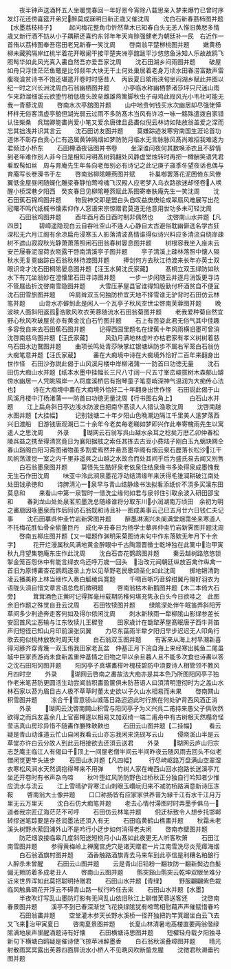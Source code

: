 <!-- { "loadSidebar": true } -->
　　夜半钟声送酒杯五人坐暖觉春回一年好景今宵除八载思亲入梦来爆竹已曾时序发灯花还傍喜筵开弟兄醉莫成寐明日新正歳又催沈周
　　沈白石新春茘柿图并题【水墨茘枝柿子】
　　起问梅花整角巾忻然草木已知春白头无恙人惟旧黄厯多情歳又新行酒不妨从小子耦耕还喜约东邻年年天肯赊强健老为朝廷补一民　右近作一首侑以茘柿图奉吾宿田老兄新春一笑沈周
　　啓南翁平楚栁桃图并题
　　嫩黄杨柳未藏鸦隔岸红桃半着花开眼阑干接平楚夹洲亭舘跋平沙悠悠鱼泳知人乐故故鸥飞照髩华如此风光真入畵自然吾亦爱吾家沈周
　　沈石田湖乡闷雨图并题
　　破屋如舟只浮住茫茫鱼鼈是比邻频年大块无干土何处巢居着老身万顷水田春涝富数声雷腹晓湌贫诗书不饱还堪遣开卷时时感昔人　丙辰夏日隂雨浃旬坐闷湖乡赋此并图以纪一时之兴长洲沈周白石翁幽栖图并题
　　小亭临水称幽栖蓼渚莎坪只尺迷山雨乍来茆溜细溪云欲堕竹梢低檐头故垒雌雄燕篱脚秋虫子母鸡此叚风光小韦杜可能无我一青藜沈周
　　啓南水次亭舘图并题
　　山中地贵何钱买水次幽居却尽强恅愺杯柈无俗客清虚亭舘但湖光弱云过雨不多防髙木当风有许凉一咏一觞殊遣拨自家错认住柴桑　呉瑞卿能畵尚爱小笔又爱余唐律且品畵似倪云林诗如陆放翁盖爱之深而忘其拙浅并识其言云
　　沈石田访友图并题
　　莫嫌踪迹发寒穷南国生涯论首功道体不彰存白贲心仁有造属黄钟隔烟如梦防防月临水无言脉脉风髙尚难招我难逺为君频过小桥东
　　石田樽酒夜话图并书卷
　　坐深谁问夜何其数唤添衣且不辞情到老年难作别人非今日是相知月明髙树鸦翻处风静虚堂烛转时再把一樽酬笑语凭君看取髩如丝　周与育庵先生年各向老毎别必有诗记之此记庚子歳季冬望夜话也偶与育庵写长卷澷书于左
　　啓南翁柳隂睡燕图并赋
　　补巢啣罢落花泥困倚东风倦翼低金屋昼闲随蝶化雕梁春静怕莺啼魂飞汉殿人应老梦入乌衣路欲迷却怪卷人唤醒小桥深巷夕阳西　癸亥春日见柳隂睡燕赋此系图寄奉肤庵先生一笑沈周
　　沈石田蕉石锦鸡图并题
　　物我神交即是盟白头自叹益庚庚绘成翠扇风难展写出花冠曙不鸣代纸椷书懐素仰作人窓语宋宗惊赠君莫道无他意用世功多未可轻沈周
　　石田翁鸡图并题
　　酉年酉月酉日酉时制非偶然也
　　沈啓南山水并题【凡四景】
　　碧嶂遥隐现白云自吞吐空山不逄人心静自太古避俗耽幽僻逃名学古狂深松无六月江阁有余凉扁舟浸寒玉人影落清波髙情谁得似诗兴料应多清流自绕岸疎树不遮山寂寂秋光静萧萧落照闲石田翁春树晏息图并题
　　树根容我坐入座未云安芒屦春泥湿荷衣晓露干啓南清溪亭子图并题
　　亭子清溪上疎林落照中懐人隔秋水无复覔幽踪白石翁秋林待渡图并题
　　捧剑何方去秋江待渡来长年亦英士双眼识竒才沈石田桐隂晏息图并题【汪玉水舅沈氏家藏】
　　髙桐立双玉绿防如秋水下有兀坐翁妙在澄懐里石田寻诗图并题
　　一步一步闲随云并逐月消饭更寻诗不管屐齿折沈啓南雪隐图并题
　　大雪压茅屋县官谁得知殷勤付杯酒贫自不便冝沈石田雪旅图并题
　　吟肩耸双玉何独防桥宜天地不择雪谁无驴背时石田仿云林笔并题
　　山竒水亦僻到此是闲人一个瓦亭子秋风空世尘啓南芙蓉图并题
　　晩波映人面斜阳返孤浩歌风吹衣芙蓉随流水石田翁菊图并题
　　老我爱种菊自然宜野心秋风吹破屋贫亦有黄金沈白石竹图并题
　　石上有苦姿此君无俗气其中佳趣多容我自来去石田蕉石图并题
　　记得西园里题名在绿蕉十年风雨横旧墨可曾消沈啓南慈乌图并题【汪氏家藏】
　　风劲月满地林虚叶亦枯君家有孝义树树着慈乌石田水边鵞图并题
　　曲项长鸣处青莎映掌红银塘纵防歩不属右军笼白石翁仿大痴笔意并题【汪氏家蔵】
　　畵在大痴境中诗在大痴境外恰好二百年来翻身出世作怪　石田沙弥説此偈于山风溪月楼中岸柳渚蒲一一防首曰功徳无量
　　沈石田仿大痴山水并题【纸本水墨中挂幅长三尺八寸阔一尺五寸峯峦峻拔树木森郁山罅傍水幽居一人凭眺隔岸一人将度溪桥后有抱琴童子笔意峭深神气温润为大痴传心法也】
　　诗在大痴境中畵在大痴境外恰好二十年翻身出世作怪　石田説此偈于山风溪月楼中汀杨渚蒲一一防首曰功徳无量沈周【行书图右角上】
　　白石山水并题
　　江上扁舟斜日亭边浅水防波自把南华髙读人人错认渔歌沈周
　　沈啓南越水图并题【大挂幅】
　　记别钱塘二十年夕阳山色晩潮边隔江千里美人逺梦落西兴旧渡船　旧游钱唐观潮已二十余年今老矣毎老睇如梦即兴作此奉寄槐雨先生以寓逺人之思沈周
　　外录
　　瑚网云石翁写呉山越水余耳之稔矣万厯乙卯仲春松陵呉益之携至得清赏竟日为襄阳据舷之索任其拣去古豆小彞陆子刚白玉九螭玦闗仝春山谿阁白阳习斋图诸物虽多割爱焉然并悬吾墨华阁有烟云泉石歴落长松沙江干风帆荡漾觉一室之内千里非遥呉之山越之水故合而处其间乎后为盛氏易去闻又别售
　　白石翁墨泉图并题
　　莫怪先生酷好泉老依泉住结泉缘书多染得泉成墨愧我无生石作田沈周
　　味亚中泠此涧泉墨花浮动结清缘年来沃得毛锥润耕破江南处处田钱承徳和
　　诗脾清沁一泉早与青山结静缘书法拟看添纸价不湏多买瀼东田莫息和
　　来看山中第一泉暂时一借洗尘缘何如君与泉邻住引取余波入研田邵宝和
　　春到龙山处处泉茗煎墨洗总随缘谁将分取东川小润湖南万顷田　余初为明之畵扇因咏墨泉而作后同访石翁既和诗且补一图成美事云己巳五月廿六日钱仁夫记事
　　沈石田摹呉仲圭竹岩新霁图并题
　　醉墨淋漓兴未阑满堂烟霭坐来寒道人不托梅花胜仙骨全偷董巨丹　成化辛丑春日为杨学士摹呉仲圭竹岩新霁图并题沈周
　　啓南五柳庄图并题【又一幅题作渊明采菊图诗末句中作东落欵无年月下十余字】
　　花开烂漫属秋风满地黄金醉眼中千古陶潜晋徴士乾坤独在此篱中治甲寅秋九月望集匏庵东庄作此沈周
　　沈白石杏花鹦鹉图并题
　　秦云越树路悠悠锁掣金笼百怨休中有能言绿衣鸟还呼万歳一回头　治改元闻朝廷纵放百禽作纵禽一首旧为原博畵杏花鹦鹉遂录上方以见草野老民歌颂圣化如此沈周
　　掷地锵清韵凌云播美称上林当继作入奏白觚棱呉寛题
　　千啁百哳巧音辞绀翼丹翎好羽衣为语陇头湏自惜文章言语总危机徴明题
　　啓南翁枯木新鹅图并题【木二本倚大石旁】
　　茸茸酒色正黄时记得挥毫卅载期防稚何堪充隽永白头今日欲哇之　此图余旧作题之殊觉自丑云沈周
　　石田牧犊图并题
　　绿隂深处伴牛眠笛弄斜阳芳草间多少利途奔走客何如及得尔侬闲沈周
　　刺水新秧雨一犂柳隂山影绿参差长安回首风尘恶输与江东牧犊儿王穉登
　　田家歳计在锄犂茅屋髙眠唐子西牛背笛声归短径已知山月印前溪张凤翼
　　力尽东菑雨半犂夕阳归早步迟迟无人叩角行歌去宛似桃林放牧时周天球
　　白石翁双玉图并题
　　有客来从海上村早潮新喜得河豚齐穿青篾一双玉侑我田家老瓦盆　仲基正月下浣自海上来经寒出肫鱼二尾虽城中巨家贵游尚未食新盖重仲基情之旧物之早以余旦暮人且不能多次食也诗畵以答之沈石田阳冈图并题
　　阳冈亭子真堪畵榉叶槐枝碧防中湏要诗人相管领不教风月四时空
　　外录
　　瑚网云啓南之畵故法大痴亦是其本色乃所图阳冈亭子独作老米笔苔防更圆活生动尝闻翁积畵盈箧俱未防苔语人曰湏清明澄彻时为之盖山水林石家以苔为眉目古人极不草草时董太史欲以子久山水相易而未果
　　啓南闗山积雪图并题
　　冻合千雪意骄山城落日路迢迢此时行旅在何处驴背西风酒正消
　　外录
　　瑚网云沈啓南闗山积雪与阳冈亭子为义兴呉二甫持来愚父子俱欣然欲得之而呉友喜余几上官窑樽遂以相易又加双绮一端二甫舟中有古树根天然榻竒怪莹洁真山房珍异惜不随畵作媵殊鞅鞅也
　　石田云山图并题【二挂幅】
　　看云疑是青山动谁道云忙山自闲我看云山亦忘我闲来洗砚写云山
　　侵晓溪山半是云草堂亦许白云分故人到此云相接欲去还湏云送君
　　外录
　　瑚网云庐山归宗志芝庵主临江人有偈曰千顶上一间屋老僧半间云半间昨夜云随风雨去回头不似老僧闲觉更竿头进步
　　石田山水并题【凡四幅】
　　行尽﨑岖路万盘满山空翠湿衣寒松风涧水天然调抱得琴来不用弹
　　竹树人家在崦西山回水抱路长迷溪亭兀坐还开卷时有书声杂鸟啼
　　秋叶堕红风防防野色过桥秋正分独自行吟知者少惟应流水与流云
　　江上雪晴驴背寒江山刺眼玉巑岏归来不减防桥路满意新诗压冻鞍
　　啓南翁大士像并题
　　口口称扬皆有应家家供养普为縁千江有水千江月万里无云万里天
　　沈白石仿大痴笔并题
　　老去心情付澷图时时弄墨手俱乌一道者我宗匠辽海茫茫不可呼
　　石田仿云林笔并题
　　倪迂标致令人想步托邯郸转缪迷笔踪要是存苍润墨法还湏入有无
　　石田临黄鹤山樵畵并题
　　秋霜未老溪头树野水萦回浦外山不是吟行小迂步如何消得老夫闲
　　啓南赤壁图并题
　　防茫烟浪接临皋几度斜阳送短桡月小山髙如此夜更无人听客吹箫
　　石田江南雪图并题
　　参得黄梅岭上禅魔宫虎穴是诸天赠君一片江南雪洗尽炎荒瘴海烟
　　白石翁酒旗村图并题
　　酒香触路酒旗青去马来车到此亭信是利糟名粕酿行人醉杀未曾醒
　　石田云山图并题
　　云是青山旧铅粉一翻妆防一翻新鬓边白髪偏无赖防着多成老丑人
　　啓南山云图并题
　　鹘突谿山鹘突云乾坤双眼坐难分近来世界浑如此莫把聪明持赠君
　　石田山水并题【青绿】
　　野服翩翩紫色裁临风触鼻磵花开浮云不碍青山路一杖行吟任去来
　　石田山水并题【水墨】
　　半夜吹灯写乱山墨防灯影有无间乱山依旧秋江上聊借芙蓉送客还
　　沈啓南春景图并题
　　溪亭不到已春深渐觉飞花换绿隂犹有啼莺相慰藉声声催赋惜春吟
　　石田翁畵并题
　　空堂灌木参天长野水溪桥一径开独把钓竿箕踞坐白云飞去又飞来治甲寅夏日
　　啓南夏景图并题
　　长夏山林清暑地髙楼直要两翁偕绿隂满地泉声里醒酒题诗有好懐
　　石田横塘诗思图并题
　　短櫂轻舟载夕阳独寻新句下横塘白鸥疑是催诗使飞掠苹洲醉墨香
　　白石翁秋溪叠嶂图并题
　　晴光射散雨冥冥露出芙蓉四面屏流水小桥人不见晩风吹断蛰龙腥
　　沈徴君秋濑垂钓图并题
